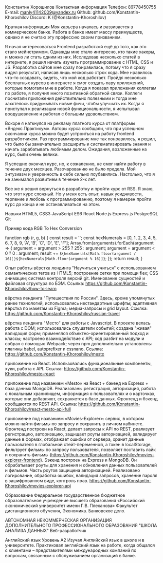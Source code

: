 Константин Хорошилов
Контактная информация
Телефон: 89778450755
E-mail: manly41142009@yandex.ru
Github: github.com/Konstantin-Khoroshilov
Discord: K (@Konstantin-Khoroshilov)

Краткая информация
Моя карьера началась и развивается в коммерческом банке. Работа в банке имеет массу преимуществ, однако я не считаю эту профессию своим призванием. 

Я начал интересоваться Frontend разработкой ещё до того, как это стало мейнстримом. Однажды мне стало интересно, кто такие хакеры, и можно ли стать одним из них. Исследовав несколько статей в интернете, я решил начать изучать программирование с HTML, CSS и JS. Разработка сайтов мне сразу понравилась, потому что я сразу видел результат, написав лишь несколько строк кода. Мне нравилось что-то создавать, видеть, что мой код работает. Пройдя несколько бесплатных курсов в интернете я смог создать пару приложений, которые помогали мне в работе. Когда я показал приложения коллегам по работе, я получил много позитивной обратной связи. Коллеги посчитали приложения действительно полезными и тогда мне захотелось придумывать новые фичи, чтобы улучшать их. Когда я приступал к реализации новой функциональности, я испытывал воодушевление и работал с большим удовольствием.

Вскоре я наткнулся на рекламу платного курса от платформы «Яндекс.Практикум». Авторы курса сообщали, что при успешном окончании курса можно будет устроиться на работу frontend разработчиком. Раз программирование мне так понравилось, я решил, что было бы замечательно расширить и систематизировать знания и начать зарабатывать любимым делом. Ожидания, возложенные на курс, были очень велики.

Я успешно окончил курс, но, к сожалению, не смог найти работу в течение двух месяцев. Разочарованию не было предела. Мой энтузиазм и уверенность в себе сильно поубавились. Настолько, что я не занимался развитием в течение 2-х лет. 

Все же я решил вернуться в разработку и пройти курс от RSS. Я знаю, что этот курс сложный. Но у меня есть опыт, навык усидчивости, терпение и любовь к программированию, поэтому я намерен пройти курс до конца и не останавливаться на этом.

Навыки
HTML5, CSS3
JavaScript ES6
React
Node.js
Express.js
PostgreSQL
Git

Пример кода
RGB To Hex Conversion

function rgb (r, g, b) {
const result = '';
const hexNumerals = [0, 1, 2, 3, 4, 5, 6, 7, 8, 9, 'A', 'B', 'C', 'D', 'E', 'F'];
Array.from(arguments).forEach(argument => {
  argument = argument > 255 ? 255 : argument;
  argument = argument < 0 ? 0 : argument;
  result += `${hexNumerals[Math.floor(argument / 16)]}${hexNumerals[Math.floor(argument % 16)]}`;
});
return result;
}

Опыт работы
вёрстка лендинга "Научиться учиться" с использованием семантических тегов из HTML5; построение сетки при помощи flex; CSS анимации; система контроля версий git. Именование сущностей и файловая структура по БЭМ. Ссылка: https://github.com/Konstantin-Khoroshilov/how-to-learn

вёрстка лендинга "Путешествия по России". Здесь, кроме упомянутых ранее технологий, использовались нестандартные шрифты; адаптивная вёрстка по макетам из Figma; медиа-запросы и grid layout.
Ссылка: https://github.com/Konstantin-Khoroshilov/russian-travel

вёрстка лендинга "Место" для работы с Javascript. В проекте велась работа с DOM; использовались слушатели событий; создана "живая" валидация форм; применялся объектно-ориентированный подход и классы; настроено взаимодействие с API;
код разбит на модули и собран с помощью Webpack; через npm дополнительно установлены плагины babel, autoprefixer и cssnano.
Ссылка: https://github.com/Konstantin-Khoroshilov/mesto

приложение на React. Использовались функциональные компоненты, хуки, работа с API.
Ссылка: https://github.com/Konstantin-Khoroshilov/mesto-react

приложение под названием «Mesto» на React + бэкенд на Express + база данных MongoDB. Реализованы регистрация, авторизация, работа с локальным хранилищем, информация о пользователях и о карточках, которые они добавляют, сохраняется в базе данных. Фронтенд и бэкенд сообщаются по REST API.
Ссылка: https://github.com/Konstantin-Khoroshilov/react-mesto-api-full

приложение под названием «Movies-Explorer»: сервис, в котором можно найти фильмы по запросу и сохранить в личном кабинете. Фронтенд построен на React, делает запросы к API по REST, реализует регистрацию, авторизацию, защищает роуты авторизацией, валидирует данные в формах, отображает ошибки от сервера, хранит данные пользователя в глобальной стейт-переменной, а токен в localStorage, фильтрует фильмы по запросу пользователя, позволяет поставить лайк и сохранить фильмы (https://github.com/Konstantin-Khoroshilov/movies-explorer-frontend). Бэкенд построен на Express и MongoDB. Он обрабатывает роуты для хранения и обновления данных пользователей и фильмов. Часть роутов защищена авторизацией. Реализовано логирование, обработка ошибок, валидация запросов, хранение пароля в зашифрованном виде, контроль прав. https://github.com/Konstantin-Khoroshilov/movies-explorer-api

Образование
Федеральное государственное бюджетное образовательное учреждение высшего образования «Российский экономический университет имени Г.В. Плеханова»
Факультет дистанционного обучения, Экономика. Банковское дело.

АВТОНОМНАЯ НЕКОММЕРЧЕСКАЯ ОРГАНИЗАЦИЯ ДОПОЛНИТЕЛЬНОГО ПРОФЕССИОНАЛЬНОГО ОБРАЗОВАНИЯ "ШКОЛА АНАЛИЗА ДАННЫХ"
Веб-разработчик

Английский язык
Уровень А2
Изучал Английский язык в школе и в университете.
Практиковал английский язык на работе, когда общался с клиентами – представителями международных компаний по вопросам, связанным с обслуживанием организаций в банке.

